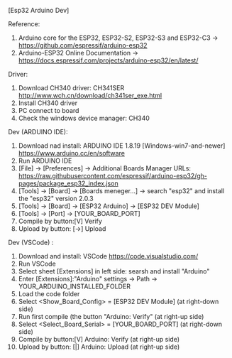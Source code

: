 [Esp32 Arduino Dev]

Reference:
1. Arduino core for the ESP32, ESP32-S2, ESP32-S3 and ESP32-C3 -> https://github.com/espressif/arduino-esp32
2. Arduino-ESP32 Online Documentation -> https://docs.espressif.com/projects/arduino-esp32/en/latest/

Driver:
1. Download CH340 driver: CH341SER
http://www.wch.cn/download/ch341ser_exe.html
2. Install CH340 driver
3. PC connect to board
4. Check the windows device manager: CH340

Dev (ARDUINO IDE):
1. Download nad install: ARDUINO IDE 1.8.19 [Windows-win7-and-newer] https://www.arduino.cc/en/software
2. Run ARDUINO IDE
3. [File] -> [Preferences] -> Additional Boards Manager URLs: https://raw.githubusercontent.com/espressif/arduino-esp32/gh-pages/package_esp32_index.json
4. [Tools] -> [Board] -> [Boards meneger...] -> search "esp32" and install the "esp32" version 2.0.3
5. [Tools] -> [Board] -> [ESP32 Arduino] -> [ESP32 DEV Module]
6. [Tools] -> [Port] -> [YOUR_BOARD_PORT]
7. Compile by button:[V] Verify
8. Upload by button: [->] Upload

Dev (VSCode) :
1. Download and install: VSCode https://code.visualstudio.com/
2. Run VSCode
3. Select sheet [Extensions] in left side: searsh and install "Arduino"
4. Enter [Extensions]:"Arduino" settings -> Path -> YOUR_ARDUINO_INSTALLED_FOLDER
5. Load the code folder
6. Select <Show_Board_Config> = [ESP32 DEV Module] (at right-down side)
7. Run first compile (the button "Arduino: Verify" (at right-up side)
8. Select <Select_Board_Serial> = [YOUR_BOARD_PORT] (at right-down side)
9. Compile by button:[V] Arduino: Verify (at right-up side)
10. Upload by button: [|] Arduino: Upload (at right-up side)
